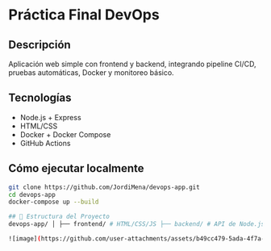 # Práctica Final DevOps

## Descripción
Aplicación web simple con frontend y backend, integrando pipeline CI/CD, pruebas automáticas, Docker y monitoreo básico.

## Tecnologías
- Node.js + Express
- HTML/CSS
- Docker + Docker Compose
- GitHub Actions

## Cómo ejecutar localmente
```bash
git clone https://github.com/JordiMena/devops-app.git
cd devops-app
docker-compose up --build

## 🧱 Estructura del Proyecto
devops-app/ │ ├── frontend/ # HTML/CSS/JS ├── backend/ # API de Node.js │ └── test/ # Pruebas automatizadas ├── docker-compose.yml # Organizador de contenedores ├── .github/ │ └── workflows/ │ └── ci.yml # Pipeline CI/CD └── README.md

![image](https://github.com/user-attachments/assets/b49cc479-5ada-4f7a-a95c-830e335276a5)
